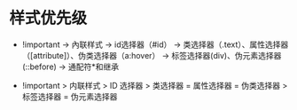 # 样式优先级

+ !important -> 內联样式 -> id选择器（#id） -> 类选择器（.text）、属性选择器（[attribute]）、伪类选择器（a:hover） -> 标签选择器(div)、伪元素选择器(::before) -> 通配符*和继承

+ !important > 内联样式 > ID 选择器 > 类选择器 = 属性选择器 = 伪类选择器 > 标签选择器 = 伪元素选择器

